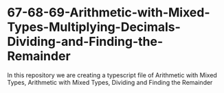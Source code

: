 # 67-68-69-Arithmetic-with-Mixed-Types-Multiplying-Decimals-Dividing-and-Finding-the-Remainder
In this repository we are creating a typescript file of Arithmetic with Mixed Types, Arithmetic with Mixed Types, Dividing and Finding the Remainder

